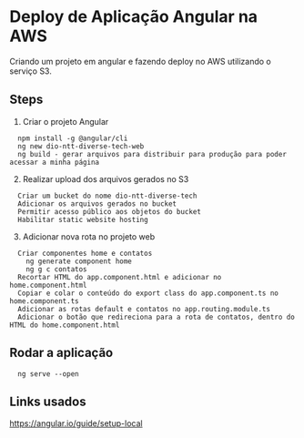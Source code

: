 # Deploy de Aplicação Angular na AWS
Criando um projeto em angular e fazendo deploy no AWS utilizando o serviço S3.

## Steps
1. Criar o projeto Angular
```
  npm install -g @angular/cli
  ng new dio-ntt-diverse-tech-web
  ng build - gerar arquivos para distribuir para produção para poder acessar a minha página
```

2. Realizar upload dos arquivos gerados no S3
```
  Criar um bucket do nome dio-ntt-diverse-tech
  Adicionar os arquivos gerados no bucket
  Permitir acesso público aos objetos do bucket
  Habilitar static website hosting
```

3. Adicionar nova rota no projeto web
```
  Criar componentes home e contatos
    ng generate component home
    ng g c contatos
  Recortar HTML do app.component.html e adicionar no home.component.html
  Copiar e colar o conteúdo do export class do app.component.ts no home.component.ts
  Adicionar as rotas default e contatos no app.routing.module.ts
  Adicionar o botão que redireciona para a rota de contatos, dentro do HTML do home.component.html
```

## Rodar a aplicação
```
  ng serve --open
```

## Links usados
  https://angular.io/guide/setup-local
